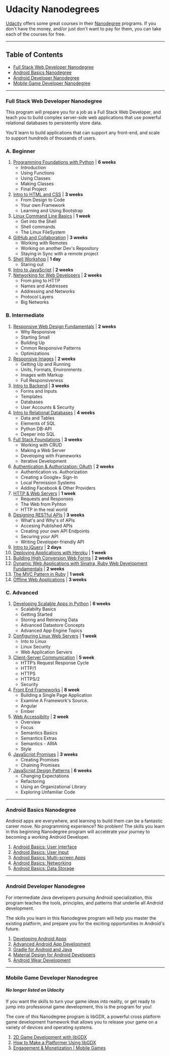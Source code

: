 # Udacity Nanodegrees

[Udacity](https://www.udacity.com/) offers some great courses in their
[Nanodegree](https://www.udacity.com/nanodegree) programs. If you don't have
the money, and/or just don't want to pay for them, you can take each of the
courses for free.

---

## Table of Contents

  * [Full Stack Web Developer Nanodegree](#full-stack-web-developer-nanodegree)
  * [Android Basics Nanodegree](#android-basics-nanodegree)
  * [Android Developer Nanodegree](#android-developer-nanodegree)
  * [Mobile Game Developer Nanodegree](#mobile-game-developer-nanodegree)


---


### Full Stack Web Developer Nanodegree

This program will prepare you for a job as a Full Stack Web Developer, and teach
you to build complex server-side web applications that use powerful relational
databases to persistently store data.

You’ll learn to build applications that can support any front-end, and scale to
support hundreds of thousands of users.

### A. Beginner
  1. [Programming Foundations with Python](https://www.udacity.com/course/programming-foundations-with-python--ud036) | **6 weeks**
     * Introduction
     * Using Functions
     * Using Classes
     * Making Classes
     * Final Project
  2. [Intro to HTML and CSS](https://www.udacity.com/course/intro-to-html-and-css--ud304) | **3 weeks**
     * From Design to Code
     * Your own Framework
     * Learning and Using Bootstrap
  3. [Linux Command Line Basics](https://www.udacity.com/course/linux-command-line-basics--ud595) | **1 week**
     * Get into the Shell
     * Shell commands
     * The Linux FileSystem
  4. [GitHub and Collaboration](https://www.udacity.com/course/github-collaboration--ud456) | **3 weeks**
     * Working with Remotes
     * Working on another Dev's Repository
     * Staying in Sync with a remote project
  5. [Shell Workshop](https://www.udacity.com/course/shell-workshop--ud206) | **1 day**
     * Staring out
  6. [Intro to JavaScript](https://www.udacity.com/course/intro-to-javascript--ud803) | **2 weeks**
  7. [Networking for Web Developers](https://www.udacity.com/course/networking-for-web-developers--ud256) | **2 weeks**
     * From ping to HTTP
     * Names and Addresses
     * Addressing and Networks
     * Protocol Layers
     * Big Networks   
### B. Intermediate
  1. [Responsive Web Design Fundamentals](https://www.udacity.com/course/responsive-web-design-fundamentals--ud893) | **2 weeks**
     * Why Responsive
     * Starting Small
     * Building Up
     * Cmmon Responsive Patterns
     * Optimizations
  2. [Responsive Images](https://www.udacity.com/course/responsive-images--ud882) | **2 weeks**
     * Getting Up and Running
     * Units, Formats, Environments
     * Images with Markup
     * Full Responsiveness
  3. [Intro to Backend](https://www.udacity.com/course/intro-to-backend--ud171) | **3 weeks**
     * Forms and Inputs
     * Templates
     * Databases
     * User Accounts & Security
  4. [Intro to Relational Databases](https://www.udacity.com/course/intro-to-relational-databases--ud197) | **4 weeks**
     * Data and Tables
     * Elements of SQL
     * Python DB-API
     * Deeper into SQL
  5. [Full Stack Foundations](https://www.udacity.com/course/full-stack-foundations--ud088) | **3 weeks**
     * Working with CRUD
     * Making a Web Server
     * Developing with Frameworks
     * Iterative Development
  6. [Authentication & Authorization: OAuth](https://www.udacity.com/course/authentication-authorization-oauth--ud330) | **2 weeks**
     * Authentication vs. Authorization
     * Creating a Google+ Sign-In
     * Local Permission Systems
     * Adding Facebook & Other Providers
  7. [HTTP & Web Servers](https://www.udacity.com/course/http-web-servers--ud303) | **1 week**
     * Requests and Responses
     * The Web from Pyhton
     * HTTP in the real world
  8. [Designing RESTful APIs](https://www.udacity.com/course/designing-restful-apis--ud388) | **3 weeks**
     * What's and Why's of APIs
     * Accesing Published APIs
     * Creating your own API Endpoints
     * Securing your API
     * Writing Developer-friendly API
  9. [Intro to jQuery](https://www.udacity.com/course/intro-to-jquery--ud245) | **2 days**
  10. [Deploying Applications with Heroku](https://www.udacity.com/course/deploying-applications-with-heroku--ud272) | **1 week**
  11. [Building High Conversion Web Forms](https://www.udacity.com/course/building-high-conversion-web-forms--ud890) | **2 weeks**
  12. [Dynamic Web Applications with Sinatra, Ruby Web Development Fundamentals](https://www.udacity.com/course/dynamic-web-applications-with-sinatra--ud268) | **2 weeks**
  13. [The MVC Pattern in Ruby](https://www.udacity.com/course/the-mvc-pattern-in-ruby--ud270) | **1 week**
  14. [Offline Web Applications](https://www.udacity.com/course/offline-web-applications--ud899) | **3 weeks**
### C. Advanced
  1. [Developing Scalable Apps in Python](https://www.udacity.com/course/developing-scalable-apps-in-python--ud858) | **6 weeks**
     * Scalabilty Basics
     * Getting Started
     * Storing and Retrieving Data
     * Advanced Datastore Concepts
     * Advanced App Engine Topics
  2. [Configuring Linux Web Servers](https://www.udacity.com/course/configuring-linux-web-servers--ud299) | **1 week**
     * Into to Linux
     * Linux Security
     * Web Application Servers
  3. [Client-Server Communication](https://www.udacity.com/course/client-server-communication--ud897) | **5 week**
     * HTTP’s Request Response Cycle
     * HTTP/1
     * HTTPS
     * HTTPS/2
     * Security
  4. [Front End Frameworks](https://www.udacity.com/course/front-end-frameworks--ud894) | **8 week**
     * Building a Single Page Application
     * Examine A Framework's Source.
     * Angular
     * Ember
  5. [Web Accessibilty](https://www.udacity.com/course/web-accessibility--ud891) | **2 week**
     * Overview
     * Focus
     * Semantics Basics
     * Semantics Extras
     * Semantics - ARIA
     * Style
  6. [JavaScript Promises](https://www.udacity.com/course/javascript-promises--ud898) | **3 weeks**
     * Creating Promises
     * Chaining Promises
  7. [JavaScript Design Patterns](https://www.udacity.com/course/javascript-design-patterns--ud989) | **6 weeks**
     * Changing Expectations
     * Refactoring
     * Using an Organizational Library
     * Exploring Unfamiliar Code


---


### Android Basics Nanodegree

Android apps are everywhere, and learning to build them can be a fantastic
career move. No programming experience? No problem! The skills you learn in this
beginning Nanodegree program will accelerate your journey to becoming a working
Android Developer.

  1. [Android Basics: User Interface](https://www.udacity.com/course/android-basics-user-interface--ud834)
  2. [Android Basics: User Input](https://www.udacity.com/course/android-basics-user-input--ud836)
  3. [Android Basics: Multi-screen Apps](https://www.udacity.com/course/android-basics-multi-screen-apps--ud839)
  4. [Android Basics: Networking](https://www.udacity.com/course/android-basics-networking--ud843)
  5. [Android Basics: Data Storage](https://www.udacity.com/course/android-basics-data-storage--ud845)


---


### Android Developer Nanodegree

For intermediate Java developers pursuing Android specialization, this program
teaches the tools, principles, and patterns that underlie all Android
development.

The skills you learn in this Nanodegree program will help you master the
existing platform, and prepare you for the exciting opportunities in Android's
future.

  1. [Developing Android Apps](https://www.udacity.com/course/developing-android-apps--ud853)
  2. [Advanced Android App Development](https://www.udacity.com/course/advanced-android-app-development--ud855)
  3. [Gradle for Android and Java](https://www.udacity.com/course/gradle-for-android-and-java--ud867)
  4. [Material Design for Android Developers](https://www.udacity.com/course/material-design-for-android-developers--ud862)
  5. [Android Wear Development](https://www.udacity.com/course/android-wear-development--ud875A)


---


### Mobile Game Developer Nanodegree

#### _No longer listed on Udacity_

If you want the skills to turn your game ideas into reality, or get ready to
jump into professional game development, this is the program for you!

The core of this Nanodegree program is libGDX, a powerful cross platform game
development framework that allows you to release your game on a variety of
devices and operating systems.

  1. [2D Game Development with libGDX](https://www.udacity.com/course/2d-game-development-with-libgdx--ud405)
  2. [How to Make a Platformer Using libGDX](https://www.udacity.com/course/how-to-make-a-platformer-using-libgdx--ud406)
  3. [Engagement & Monetization | Mobile Games](https://www.udacity.com/course/engagement-monetization-mobile-games--ud407)
